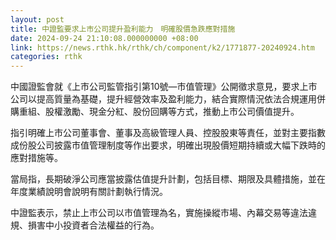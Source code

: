 ```yaml
---
layout: post
title: 中證監要求上市公司提升盈利能力　明確股價急跌應對措施
date: 2024-09-24 21:10:08.000000000 +08:00
link: https://news.rthk.hk/rthk/ch/component/k2/1771877-20240924.htm
categories: rthk
---
```


中國證監會就《上市公司監管指引第10號—市值管理》公開徵求意見，要求上市公司以提高質量為基礎，提升經營效率及盈利能力，結合實際情況依法合規運用併購重組、股權激勵、現金分紅、股份回購等方式，推動上市公司價值提升。

指引明確上市公司董事會、董事及高級管理人員、控股股東等責任，並對主要指數成份股公司披露市值管理制度等作出要求，明確出現股價短期持續或大幅下跌時的應對措施等。

當局指，長期破淨公司應當披露估值提升計劃，包括目標、期限及具體措施，並在年度業績說明會說明有關計劃執行情況。

中證監表示，禁止上市公司以市值管理為名，實施操縱市場、內幕交易等違法違規、損害中小投資者合法權益的行為。

